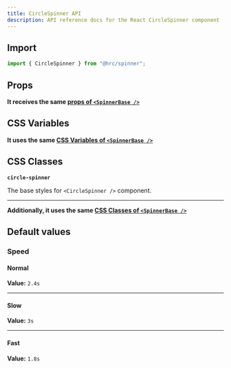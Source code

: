```yaml
---
title: CircleSpinner API
description: API reference docs for the React CircleSpinner component
---
```


## Import

```js
import { CircleSpinner } from "@hrc/spinner";
```

## Props

**It receives the same [props of `<SpinnerBase />`](../spinner-base#props)**

## CSS Variables

**It uses the same [CSS Variables of `<SpinnerBase />`](../spinner-base#css-variables)**

## CSS Classes

**`circle-spinner`**

The base styles for `<CircleSpinner />` component.

---

**Additionally, it uses the same [CSS Classes of `<SpinnerBase />`](../spinner-base#css-classes)**

## Default values

### Speed

#### Normal

**Value:** `2.4s`

---

#### Slow

**Value:** `3s`

---

#### Fast

**Value:** `1.8s`
